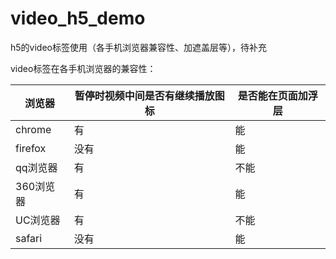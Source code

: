 # video_h5_demo
h5的video标签使用（各手机浏览器兼容性、加遮盖层等），待补充

video标签在各手机浏览器的兼容性：

浏览器  | 暂停时视频中间是否有继续播放图标 | 是否能在页面加浮层
----|------|----
chrome | 有 | 能
firefox | 没有  | 能
qq浏览器 | 有  | 不能
360浏览器 | 有  | 能
UC浏览器 | 有  | 不能
safari        | 没有 | 能


